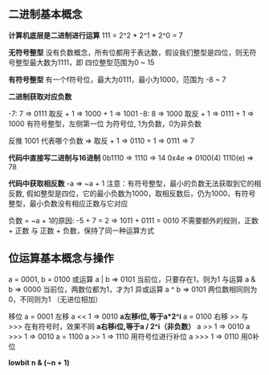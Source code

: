 ## 二进制基本概念

**计算机底层是二进制进行运算**
111 = 2^2 * 2^1 * 2^0 = 7

**无符号整型** 
没有负数概念，所有位都用于表达数，假设我们整型是四位，则无符号整型最大数为1111，即 四位整型范围为0 ~ 15

**有符号整型**
有一个f符号位，最大为0111，最小为1000，范围为 -8 ~ 7

**二进制获取对应负数**

-7: 7 => 0111 取反 + 1 => 1000 + 1 => 1001
-8: 8 => 1000 取反 + 1 => 0111 + 1 => 1000
有符号整型，左侧第一位 为符号位, 1为负数，0为非负数

反推 1001 代表哪个负数 => 取反 + 1 => 0110 + 1 => 0111 => 7

**代码中直接写二进制与16进制**
0b1110 => 1110 => 14 
0x4e => 0100(4) 1110(e) => 78  

**代码中获取相反数**
-a => ~a + 1
注意：有符号整型，最小的负数无法获取到它的相反数, 假如整型是四位，它的最小负数为1000，取相反数后，仍为1000，有符号整型，最小负数没有相应正数与它对应

负数 = ~a + 1的原因: -5 + 7 = 2 =>  1011 + 0111 = 0010 不需要额外的规则，正数 + 正数 与 正数 + 负数，保持了同一种运算方式

## 位运算基本概念与操作 
a = 0001, b = 0100 
或运算 a | b => 0101 当前位，只要存在1，则为1 
与运算 a & b => 0000 当前位，两数位都为1，才为1
异或运算 a ^ b => 0101 两位数相同则为0，不同则为1 （无进位相加）

移位 a = 0001
左移  a << 1 => 0010  **a左移i位,等于a*2^i**
    a = 0100
右移 >> 与 >>> 在有符号时，效果不同 **a右移i位,等于a / 2^i（非负数）**
    a >> 1 => 0010
    a >>> 1 => 0010
   a = 1100
    a >> 1 => 1110  用符号位进行补位
    a >>> 1 => 0110 用0补位

**lowbit**
**n & (~n + 1)**